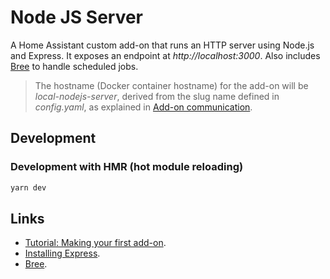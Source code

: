 # Node JS Server

A Home Assistant custom add-on that runs an HTTP server using Node.js and Express. It exposes an endpoint at *http://localhost:3000*. Also includes [Bree](https://www.npmjs.com/package/bree) to handle scheduled jobs.

> The hostname (Docker container hostname) for the add-on will be *local-nodejs-server*, derived from the slug name defined in *config.yaml*, as explained in [Add-on communication](https://developers.home-assistant.io/docs/add-ons/communication).

## Development

### Development with HMR (hot module reloading)

```bash
yarn dev
```

## Links

- [Tutorial: Making your first add-on](https://developers.home-assistant.io/docs/add-ons/tutorial).
- [Installing Express](https://expressjs.com/en/starter/installing.html).
- [Bree](https://www.npmjs.com/package/bree).

